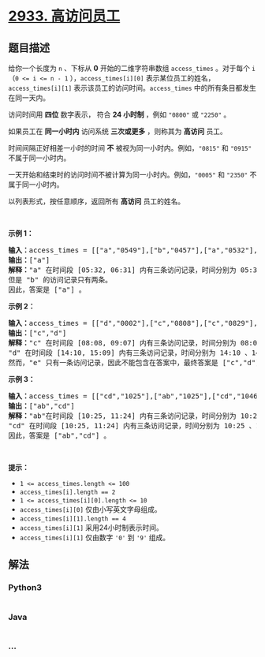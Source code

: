 # [2933. 高访问员工](https://leetcode-cn.com/problems/high-access-employees)



## 题目描述

<!-- 这里写题目描述 -->

<p>给你一个长度为 <code>n</code> 、下标从 <strong>0</strong> 开始的二维字符串数组 <code>access_times</code> 。对于每个 <code>i</code>（<code>0 &lt;= i &lt;= n - 1</code> ），<code>access_times[i][0]</code> 表示某位员工的姓名，<code>access_times[i][1]</code> 表示该员工的访问时间。<code>access_times</code> 中的所有条目都发生在同一天内。</p>

<p>访问时间用 <strong>四位</strong> 数字表示， 符合 <strong>24 小时制</strong> ，例如 <code>"0800"</code> 或 <code>"2250"</code> 。</p>

<p>如果员工在 <strong>同一小时内</strong> 访问系统 <strong>三次或更多</strong> ，则称其为 <strong>高访问</strong> 员工。</p>

<p>时间间隔正好相差一小时的时间 <strong>不</strong> 被视为同一小时内。例如，<code>"0815"</code> 和 <code>"0915"</code> 不属于同一小时内。</p>

<p>一天开始和结束时的访问时间不被计算为同一小时内。例如，<code>"0005"</code> 和 <code>"2350"</code> 不属于同一小时内。</p>

<p>以列表形式，按任意顺序，返回所有 <strong>高访问</strong> 员工的姓名。</p>

<p>&nbsp;</p>

<p><strong class="example">示例 1：</strong></p>

<pre>
<strong>输入：</strong>access_times = [["a","0549"],["b","0457"],["a","0532"],["a","0621"],["b","0540"]]
<strong>输出：</strong>["a"]
<strong>解释：</strong>"a" 在时间段 [05:32, 06:31] 内有三条访问记录，时间分别为 05:32 、05:49 和 06:21 。
但是 "b" 的访问记录只有两条。
因此，答案是 ["a"] 。</pre>

<p><strong class="example">示例 2：</strong></p>

<pre>
<strong>输入：</strong>access_times = [["d","0002"],["c","0808"],["c","0829"],["e","0215"],["d","1508"],["d","1444"],["d","1410"],["c","0809"]]
<strong>输出：</strong>["c","d"]
<strong>解释：</strong>"c" 在时间段 [08:08, 09:07] 内有三条访问记录，时间分别为 08:08 、08:09 和 08:29 。
"d" 在时间段 [14:10, 15:09] 内有三条访问记录，时间分别为 14:10 、14:44 和 15:08 。
然而，"e" 只有一条访问记录，因此不能包含在答案中，最终答案是 ["c","d"] 。</pre>

<p><strong class="example">示例 3：</strong></p>

<pre>
<strong>输入：</strong>access_times = [["cd","1025"],["ab","1025"],["cd","1046"],["cd","1055"],["ab","1124"],["ab","1120"]]
<strong>输出：</strong>["ab","cd"]
<strong>解释：</strong>"ab"在时间段 [10:25, 11:24] 内有三条访问记录，时间分别为 10:25 、11:20 和 11:24 。
"cd" 在时间段 [10:25, 11:24] 内有三条访问记录，时间分别为 10:25 、10:46 和 10:55 。
因此，答案是 ["ab","cd"] 。</pre>

<p>&nbsp;</p>

<p><strong>提示：</strong></p>

<ul>
	<li><code>1 &lt;= access_times.length &lt;= 100</code></li>
	<li><code>access_times[i].length == 2</code></li>
	<li><code>1 &lt;= access_times[i][0].length &lt;= 10</code></li>
	<li><code>access_times[i][0]</code> 仅由小写英文字母组成。</li>
	<li><code>access_times[i][1].length == 4</code></li>
	<li><code>access_times[i][1]</code> 采用24小时制表示时间。</li>
	<li><code>access_times[i][1]</code> 仅由数字 <code>'0'</code> 到 <code>'9'</code> 组成。</li>
</ul>


## 解法

<!-- 这里可写通用的实现逻辑 -->

<!-- tabs:start -->

### **Python3**

<!-- 这里可写当前语言的特殊实现逻辑 -->

```python

```

### **Java**

<!-- 这里可写当前语言的特殊实现逻辑 -->

```java

```

### **...**

```

```

<!-- tabs:end -->
